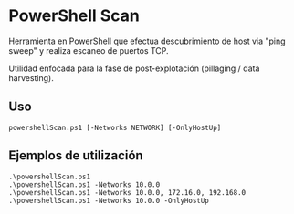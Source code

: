 # PowerShell Scan
Herramienta en PowerShell que efectua descubrimiento de host via "ping sweep" y realiza escaneo de puertos TCP.

Utilidad enfocada para la fase de post-explotación (pillaging / data harvesting).

## Uso
```
powershellScan.ps1 [-Networks NETWORK] [-OnlyHostUp]
```

## Ejemplos de utilización
```
.\powershellScan.ps1
.\powershellScan.ps1 -Networks 10.0.0
.\powershellScan.ps1 -Networks 10.0.0, 172.16.0, 192.168.0
.\powershellScan.ps1 -Networks 10.0.0 -OnlyHostUp
```
